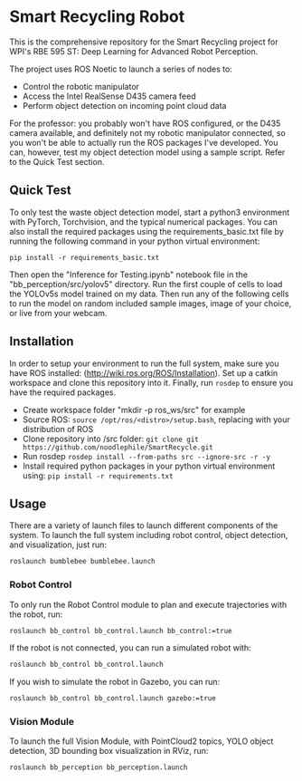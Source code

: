 # Smart Recycling Robot
This is the comprehensive repository for the Smart Recycling project for WPI's RBE 595 ST: Deep Learning for Advanced Robot Perception.

The project uses ROS Noetic to launch a series of nodes to:
- Control the robotic manipulator
- Access the Intel RealSense D435 camera feed
- Perform object detection on incoming point cloud data

For the professor: you probably won't have ROS configured, or the D435 camera available, and definitely not my robotic manipulator connected, so you won't be able to actually run the ROS packages I've developed. You can, however, test my object detection model using a sample script. Refer to the Quick Test section.

## Quick Test
To only test the waste object detection model, start a python3 environment with PyTorch, Torchvision, and the typical numerical packages. You can also install the required packages using the requirements_basic.txt file by running the following command in your python virtual environment:

`pip install -r requirements_basic.txt`

Then open the "Inference for Testing.ipynb" notebook file in the "bb_perception/src/yolov5" directory. Run the first couple of cells to load the YOLOv5s model trained on my data. Then run any of the following cells to run the model on random included sample images, image of your choice, or live from your webcam.

## Installation

In order to setup your environment to run the full system, make sure you have ROS installed: (http://wiki.ros.org/ROS/Installation). Set up a catkin workspace and clone this repository into it. Finally, run `rosdep` to ensure you have the required packages.
- Create workspace folder "mkdir -p ros_ws/src" for example
- Source ROS: `source /opt/ros/<distro>/setup.bash`, replacing <distro> with your distribution of ROS
- Clone repository into /src folder: `git clone git https://github.com/noodlephile/SmartRecycle.git`
- Run rosdep `rosdep install --from-paths src --ignore-src -r -y`
- Install required python packages in your python virtual environment using: `pip install -r requirements.txt`

## Usage
There are a variety of launch files to launch different components of the system. To launch the full system including robot control, object detection, and visualization, just run:
```bash
roslaunch bumblebee bumblebee.launch
```
### Robot Control
To only run the Robot Control module to plan and execute trajectories with the robot, run:
```bash
roslaunch bb_control bb_control.launch bb_control:=true
```
If the robot is not connected, you can run a simulated robot with:
```bash
roslaunch bb_control bb_control.launch
```
If you wish to simulate the robot in Gazebo, you can run:
```bash
roslaunch bb_control bb_control.launch gazebo:=true
```

### Vision Module
To launch the full Vision Module, with PointCloud2 topics, YOLO object detection, 3D bounding box visualization in RViz, run:
```bash
roslaunch bb_perception bb_perception.launch
```
